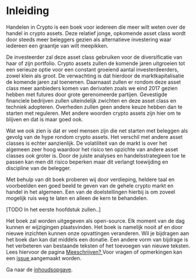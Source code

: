 # Inleiding

Handelen in Crypto is een boek voor iedereen die meer wilt weten over de handel in crypto assets. Deze relatief jonge, opkomende asset class wordt door steeds meer beleggers gezien als alternatieve investering waar iedereen een graantje van wilt meepikken.

De investeerder zal deze asset class gebruiken voor de diversificatie van haar of zijn portfolio. Crypto assets zullen de komende jaren uitgroeien tot een serieuze optie voor een constant groeiend aantal investerdeerders, zowel klein als groot. De verwachting is dat hierdoor de marktkapitalisatie de komende jaren zal toenemen. Daarnaast zullen er rondom deze asset class meer aanbieders komen van derivaten zoals we eind 2017 gezien hebben met futures door grote gerenomeerde partijen. Gevestigde financiele bedrijven zullen uiteindelijk zwichten en deze asset class en techniek adopteren. Overheden zullen geen andere keuze hebben dan te starten met reguleren. Met andere woorden crypto assets zijn hier om te blijven en dat is maar goed ook.

Wat we ook zien is dat er veel mensen zijn die net starten met beleggen als gevolg van de hype rondom crypto assets. Het verschil met andere asset classes is echter aanzienlijk. De volatiliteit van de markt is over het algemeen zeer hoog waardoor het risico ten opzichte van andere asset classes ook groter is. Door de juiste analyses en handelsstrategieen toe te passen kan men dit risico beperken maar dit verlangt toewijding en discipline van de belegger.

Met behulp van dit boek proberen wij door verdieping, heldere taal en voorbeelden een goed beeld te geven van de gehele crypto markt en handel in het algemeen. Een van de doelstellingen hierbij is om zoveel mogelijk ruis weg te laten en alleen de kern te behandelen.

\[TODO In het eerste hoofdstuk zullen..\]

Het boek zal worden uitgegeven als open-source. Elk moment van de dag kunnen er wijzigingen plaatsvinden. Het boek is namelijk nooit af en door nieuwe inzichten kunnen onze opvattingen veranderen. Wil je bijdragen aan het boek dan kan dat middels een donatie. Een andere vorm van bijdrage is het verbeteren van bestaande teksten of het toevoegen van nieuwe teksten. Lees hiervoor de pagina [Meeschrijven? ](/meehelpen.md)Voor vragen of opmerkingen kan een [issue ](https://github.com/martijnburgers/handelenincrypto/issues)aangemaakt worden.

Ga naar de [inhoudsopgave](/SUMMARY.md).

